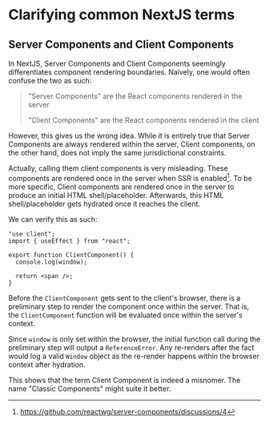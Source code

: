 # Clarifying common NextJS terms

## Server Components and Client Components

In NextJS, Server Components and Client Components seemingly differentiates component rendering boundaries. Naively, one would often confuse the two as such:

> "Server Components" are the React components rendered in the server
>
> "Client Components" are the React components rendered in the client

However, this gives us the wrong idea. While it is entirely true that Server Components are always rendered within the server, Client components, on the other hand, does not imply the same jurisdictional constraints.

Actually, calling them client components is very misleading. These components are rendered once in the server when SSR is enabled[^1]. To be more specific, Client components are rendered once in the server to produce an initial HTML shell/placeholder. Afterwards, this HTML shell/placeholder gets hydrated once it reaches the client.

[^1]: https://github.com/reactwg/server-components/discussions/4

We can verify this as such:

```tsx
"use client";
import { useEffect } from "react";

export function ClientComponent() {
  console.log(window);

  return <span />;
}
```

Before the `ClientComponent` gets sent to the client's browser, there is a preliminary step to render the component once within the server. That is, the `ClientComponent` function will be evaluated once within the server's context.

Since `window` is only set within the browser, the initial function call during the preliminary step will output a `ReferenceError`. Any re-renders after the fact would log a valid `Window` object as the re-render happens within the browser context after hydration.

This shows that the term Client Component is indeed a misnomer. The name "Classic Components" might suite it better.
